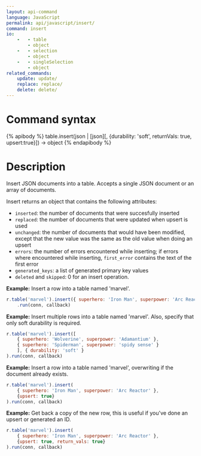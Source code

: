 ```yaml
---
layout: api-command
language: JavaScript
permalink: api/javascript/insert/
command: insert
io:
    -   - table
        - object
    -   - selection
        - object
    -   - singleSelection
        - object
related_commands:
    update: update/
    replace: replace/
    delete: delete/
---
```


# Command syntax #

{% apibody %}
table.insert(json | [json][, {durability: 'soft', returnVals: true, upsert:true}]) &rarr; object
{% endapibody %}

# Description #

Insert JSON documents into a table. Accepts a single JSON document or an array of
documents.

Insert returns an object that contains the following attributes:

- `inserted`: the number of documents that were succesfully inserted
- `replaced`: the number of documents that were updated when upsert is used
- `unchanged`: the number of documents that would have been modified, except that the
new value was the same as the old value when doing an upsert
- `errors`: the number of errors encountered while inserting; if errors where
encountered while inserting, `first_error` contains the text of the first error
- `generated_keys`: a list of generated primary key values
- `deleted` and `skipped`: 0 for an insert operation.

__Example:__ Insert a row into a table named 'marvel'.

```js
r.table('marvel').insert({ superhero: 'Iron Man', superpower: 'Arc Reactor' })
    .run(conn, callback)
```


__Example:__ Insert multiple rows into a table named 'marvel'. Also, specify that only soft durability is required.

```js
r.table('marvel').insert([
    { superhero: 'Wolverine', superpower: 'Adamantium' },
    { superhero: 'Spiderman', superpower: 'spidy sense' }
    ], { durability: 'soft' }
).run(conn, callback)
```


__Example:__ Insert a row into a table named 'marvel', overwriting if the document already exists.

```js
r.table('marvel').insert(
    { superhero: 'Iron Man', superpower: 'Arc Reactor' },
    {upsert: true}
).run(conn, callback)
```


__Example:__ Get back a copy of the new row, this is useful if you've done an upsert or generated an ID.

```js
r.table('marvel').insert(
    { superhero: 'Iron Man', superpower: 'Arc Reactor' },
    {upsert: true, return_vals: true}
).run(conn, callback)
```
